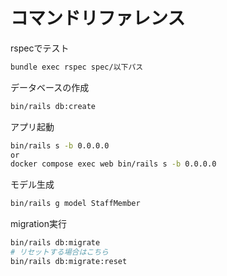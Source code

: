 # コマンドリファレンス

rspecでテスト
```bash
bundle exec rspec spec/以下パス
```

データベースの作成
```bash
bin/rails db:create
```

アプリ起動

```bash
bin/rails s -b 0.0.0.0
or
docker compose exec web bin/rails s -b 0.0.0.0
```

モデル生成
```bash
bin/rails g model StaffMember
```

migration実行
```bash
bin/rails db:migrate
# リセットする場合はこちら
bin/rails db:migrate:reset
```


